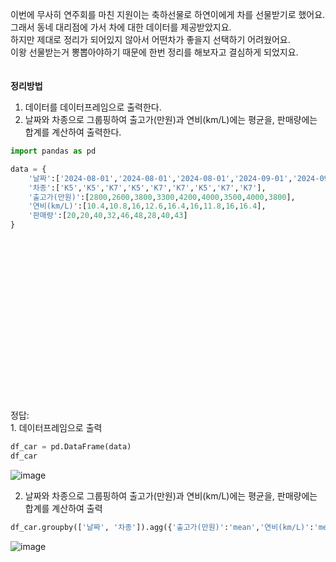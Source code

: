 이번에 무사히 연주회를 마친 지원이는 축하선물로 하연이에게 차를 선물받기로 했어요. <br>
그래서 동네 대리점에 가서 차에 대한 데이터를 제공받았지요. <br>
하지만 제대로 정리가 되어있지 않아서 어떤차가 좋을지 선택하기 어려웠어요. <br>
이왕 선물받는거 뽕뽑아야하기 때문에 한번 정리를 해보자고 결심하게 되었지요. <br>
<br>
<br>
<b>정리방법</b><br>
1. 데이터를 데이터프레임으로 출력한다.
2. 날짜와 차종으로 그룹핑하여 출고가(만원)과 연비(km/L)에는 평균을, 판매량에는 합계를 계산하여 출력한다. <br>
```python
import pandas as pd

data = {
    '날짜':['2024-08-01','2024-08-01','2024-08-01','2024-09-01','2024-09-01','2024-09-01','2024-10-01','2024-10-01','2024-10-01'],
    '차종':['K5','K5','K7','K5','K7','K7','K5','K7','K7'],
    '출고가(만원)':[2800,2600,3800,3300,4200,4000,3500,4000,3800],
    '연비(km/L)':[10.4,10.8,16,12.6,16.4,16,11.8,16,16.4],
    '판매량':[20,20,40,32,46,48,28,40,43]
}
```
<br>
<br>
<br>
<br>
<br>
<br>
<br>
<br>
<br>
<br>
<br>
<br>
<br>
<br>
<br>
<br>
정답: <br>
1. 데이터프레임으로 출력

```python
df_car = pd.DataFrame(data)
df_car
```
![image](https://github.com/user-attachments/assets/4b839e59-48ba-4eff-8bc7-f523547432e8)

2. 날짜와 차종으로 그룹핑하여 출고가(만원)과 연비(km/L)에는 평균을, 판매량에는 합계를 계산하여 출력

```python
df_car.groupby(['날짜', '차종']).agg({'출고가(만원)':'mean','연비(km/L)':'mean','판매량':'sum'})
```
![image](https://github.com/user-attachments/assets/14beafac-2af2-4895-aadb-a6c61bb66860)
